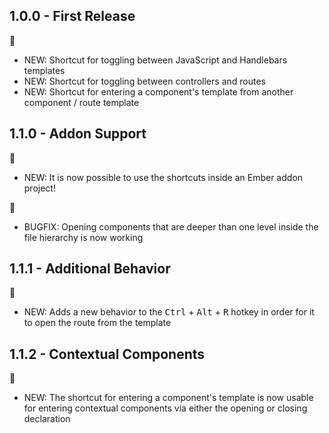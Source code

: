 ## 1.0.0 - First Release
:tada:
* NEW: Shortcut for toggling between JavaScript and Handlebars templates
* NEW: Shortcut for toggling between controllers and routes
* NEW: Shortcut for entering a component's template from another component / route template

## 1.1.0 - Addon Support
:tada:
* NEW: It is now possible to use the shortcuts inside an Ember addon project!

:bug:
* BUGFIX: Opening components that are deeper than one level inside the file hierarchy is now working

## 1.1.1 - Additional Behavior
:tada:
* NEW: Adds a new behavior to the <kbd>Ctrl</kbd> + <kbd>Alt</kbd> + <kbd>R</kbd> hotkey in order
for it to open the route from the template

## 1.1.2 - Contextual Components
:tada:
* NEW: The shortcut for entering a component's template is now usable for entering contextual
components via either the opening or closing declaration
